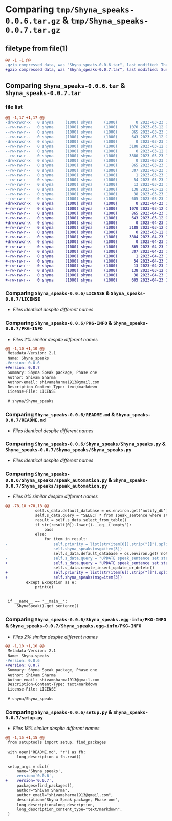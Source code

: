 # Comparing `tmp/Shyna_speaks-0.0.6.tar.gz` & `tmp/Shyna_speaks-0.0.7.tar.gz`

## filetype from file(1)

```diff
@@ -1 +1 @@
-gzip compressed data, was "Shyna_speaks-0.0.6.tar", last modified: Thu Mar 23 19:39:18 2023, max compression
+gzip compressed data, was "Shyna_speaks-0.0.7.tar", last modified: Sun Apr 23 12:22:45 2023, max compression
```

## Comparing `Shyna_speaks-0.0.6.tar` & `Shyna_speaks-0.0.7.tar`

### file list

```diff
@@ -1,17 +1,17 @@
-drwxrwxr-x   0 shyna     (1000) shyna     (1000)        0 2023-03-23 19:39:18.155381 Shyna_speaks-0.0.6/
--rw-rw-r--   0 shyna     (1000) shyna     (1000)     1070 2023-03-12 09:12:39.000000 Shyna_speaks-0.0.6/LICENSE
--rw-rw-r--   0 shyna     (1000) shyna     (1000)      865 2023-03-23 19:39:18.155381 Shyna_speaks-0.0.6/PKG-INFO
--rw-rw-r--   0 shyna     (1000) shyna     (1000)      643 2023-03-12 09:12:39.000000 Shyna_speaks-0.0.6/README.md
-drwxrwxr-x   0 shyna     (1000) shyna     (1000)        0 2023-03-23 19:39:18.155381 Shyna_speaks-0.0.6/Shyna_speaks/
--rw-rw-r--   0 shyna     (1000) shyna     (1000)     3188 2023-03-12 09:12:39.000000 Shyna_speaks-0.0.6/Shyna_speaks/Shyna_speaks.py
--rw-rw-r--   0 shyna     (1000) shyna     (1000)        0 2023-03-12 09:12:39.000000 Shyna_speaks-0.0.6/Shyna_speaks/__init__.py
--rw-rw-r--   0 shyna     (1000) shyna     (1000)     3880 2023-03-23 19:38:36.000000 Shyna_speaks-0.0.6/Shyna_speaks/speak_automation.py
-drwxrwxr-x   0 shyna     (1000) shyna     (1000)        0 2023-03-23 19:39:18.155381 Shyna_speaks-0.0.6/Shyna_speaks.egg-info/
--rw-rw-r--   0 shyna     (1000) shyna     (1000)      865 2023-03-23 19:39:18.000000 Shyna_speaks-0.0.6/Shyna_speaks.egg-info/PKG-INFO
--rw-rw-r--   0 shyna     (1000) shyna     (1000)      307 2023-03-23 19:39:18.000000 Shyna_speaks-0.0.6/Shyna_speaks.egg-info/SOURCES.txt
--rw-rw-r--   0 shyna     (1000) shyna     (1000)        1 2023-03-23 19:39:18.000000 Shyna_speaks-0.0.6/Shyna_speaks.egg-info/dependency_links.txt
--rw-rw-r--   0 shyna     (1000) shyna     (1000)       54 2023-03-23 19:39:18.000000 Shyna_speaks-0.0.6/Shyna_speaks.egg-info/requires.txt
--rw-rw-r--   0 shyna     (1000) shyna     (1000)       13 2023-03-23 19:39:18.000000 Shyna_speaks-0.0.6/Shyna_speaks.egg-info/top_level.txt
--rw-rw-r--   0 shyna     (1000) shyna     (1000)      138 2023-03-12 09:12:39.000000 Shyna_speaks-0.0.6/pyproject.toml
--rw-rw-r--   0 shyna     (1000) shyna     (1000)       38 2023-03-23 19:39:18.155381 Shyna_speaks-0.0.6/setup.cfg
--rw-rw-r--   0 shyna     (1000) shyna     (1000)      605 2023-03-23 19:38:36.000000 Shyna_speaks-0.0.6/setup.py
+drwxrwxr-x   0 shyna     (1000) shyna     (1000)        0 2023-04-23 12:22:45.851091 Shyna_speaks-0.0.7/
+-rw-rw-r--   0 shyna     (1000) shyna     (1000)     1070 2023-03-12 09:12:39.000000 Shyna_speaks-0.0.7/LICENSE
+-rw-rw-r--   0 shyna     (1000) shyna     (1000)      865 2023-04-23 12:22:45.851091 Shyna_speaks-0.0.7/PKG-INFO
+-rw-rw-r--   0 shyna     (1000) shyna     (1000)      643 2023-03-12 09:12:39.000000 Shyna_speaks-0.0.7/README.md
+drwxrwxr-x   0 shyna     (1000) shyna     (1000)        0 2023-04-23 12:22:45.851091 Shyna_speaks-0.0.7/Shyna_speaks/
+-rw-rw-r--   0 shyna     (1000) shyna     (1000)     3188 2023-03-12 09:12:39.000000 Shyna_speaks-0.0.7/Shyna_speaks/Shyna_speaks.py
+-rw-rw-r--   0 shyna     (1000) shyna     (1000)        0 2023-03-12 09:12:39.000000 Shyna_speaks-0.0.7/Shyna_speaks/__init__.py
+-rw-rw-r--   0 shyna     (1000) shyna     (1000)     3884 2023-04-23 12:22:07.000000 Shyna_speaks-0.0.7/Shyna_speaks/speak_automation.py
+drwxrwxr-x   0 shyna     (1000) shyna     (1000)        0 2023-04-23 12:22:45.851091 Shyna_speaks-0.0.7/Shyna_speaks.egg-info/
+-rw-rw-r--   0 shyna     (1000) shyna     (1000)      865 2023-04-23 12:22:45.000000 Shyna_speaks-0.0.7/Shyna_speaks.egg-info/PKG-INFO
+-rw-rw-r--   0 shyna     (1000) shyna     (1000)      307 2023-04-23 12:22:45.000000 Shyna_speaks-0.0.7/Shyna_speaks.egg-info/SOURCES.txt
+-rw-rw-r--   0 shyna     (1000) shyna     (1000)        1 2023-04-23 12:22:45.000000 Shyna_speaks-0.0.7/Shyna_speaks.egg-info/dependency_links.txt
+-rw-rw-r--   0 shyna     (1000) shyna     (1000)       54 2023-04-23 12:22:45.000000 Shyna_speaks-0.0.7/Shyna_speaks.egg-info/requires.txt
+-rw-rw-r--   0 shyna     (1000) shyna     (1000)       13 2023-04-23 12:22:45.000000 Shyna_speaks-0.0.7/Shyna_speaks.egg-info/top_level.txt
+-rw-rw-r--   0 shyna     (1000) shyna     (1000)      138 2023-03-12 09:12:39.000000 Shyna_speaks-0.0.7/pyproject.toml
+-rw-rw-r--   0 shyna     (1000) shyna     (1000)       38 2023-04-23 12:22:45.851091 Shyna_speaks-0.0.7/setup.cfg
+-rw-rw-r--   0 shyna     (1000) shyna     (1000)      605 2023-04-23 12:22:07.000000 Shyna_speaks-0.0.7/setup.py
```

### Comparing `Shyna_speaks-0.0.6/LICENSE` & `Shyna_speaks-0.0.7/LICENSE`

 * *Files identical despite different names*

### Comparing `Shyna_speaks-0.0.6/PKG-INFO` & `Shyna_speaks-0.0.7/PKG-INFO`

 * *Files 2% similar despite different names*

```diff
@@ -1,10 +1,10 @@
 Metadata-Version: 2.1
 Name: Shyna_speaks
-Version: 0.0.6
+Version: 0.0.7
 Summary: Shyna Speak package, Phase one
 Author: Shivam Sharma
 Author-email: shivamsharma1913@gmail.com
 Description-Content-Type: text/markdown
 License-File: LICENSE
 
 # shyna/Shyna_speaks
```

### Comparing `Shyna_speaks-0.0.6/README.md` & `Shyna_speaks-0.0.7/README.md`

 * *Files identical despite different names*

### Comparing `Shyna_speaks-0.0.6/Shyna_speaks/Shyna_speaks.py` & `Shyna_speaks-0.0.7/Shyna_speaks/Shyna_speaks.py`

 * *Files identical despite different names*

### Comparing `Shyna_speaks-0.0.6/Shyna_speaks/speak_automation.py` & `Shyna_speaks-0.0.7/Shyna_speaks/speak_automation.py`

 * *Files 0% similar despite different names*

```diff
@@ -78,18 +78,18 @@
             self.s_data.default_database = os.environ.get('notify_db')
             self.s_data.query = "SELECT * from speak_sentence where status='False' order by count DESC"
             result = self.s_data.select_from_table()
             if str(result[0]).lower().__eq__('empty'):
                 pass
             else:
                 for item in result:
-                    self.priority = list(str(item[6]).strip("[]").split(","))
-                    self.shyna_speaks(msg=item[3])
                     self.s_data.default_database = os.environ.get('notify_db')
-                    self.s_data.query = "UPDATE speak_sentence set status='True' where count = '"+str(item[0])+"'"
+                    self.s_data.query = "UPDATE speak_sentence set status='True' where count = '" + str(item[0]) + "'"
                     self.s_data.create_insert_update_or_delete()
+                    self.priority = list(str(item[6]).strip("[]").split(","))
+                    self.shyna_speaks(msg=item[3])
         except Exception as e:
             print(e)
 
 
 if __name__ == '__main__':
     ShynaSpeak().get_sentence()
```

### Comparing `Shyna_speaks-0.0.6/Shyna_speaks.egg-info/PKG-INFO` & `Shyna_speaks-0.0.7/Shyna_speaks.egg-info/PKG-INFO`

 * *Files 2% similar despite different names*

```diff
@@ -1,10 +1,10 @@
 Metadata-Version: 2.1
 Name: Shyna-speaks
-Version: 0.0.6
+Version: 0.0.7
 Summary: Shyna Speak package, Phase one
 Author: Shivam Sharma
 Author-email: shivamsharma1913@gmail.com
 Description-Content-Type: text/markdown
 License-File: LICENSE
 
 # shyna/Shyna_speaks
```

### Comparing `Shyna_speaks-0.0.6/setup.py` & `Shyna_speaks-0.0.7/setup.py`

 * *Files 18% similar despite different names*

```diff
@@ -1,15 +1,15 @@
 from setuptools import setup, find_packages
 
 with open("README.md", "r") as fh:
     long_description = fh.read()
 
 setup_args = dict(
     name='Shyna_speaks',
-    version='0.0.6',
+    version='0.0.7',
     packages=find_packages(),
     author="Shivam Sharma",
     author_email="shivamsharma1913@gmail.com",
     description="Shyna Speak package, Phase one",
     long_description=long_description,
     long_description_content_type="text/markdown",
 )
```

